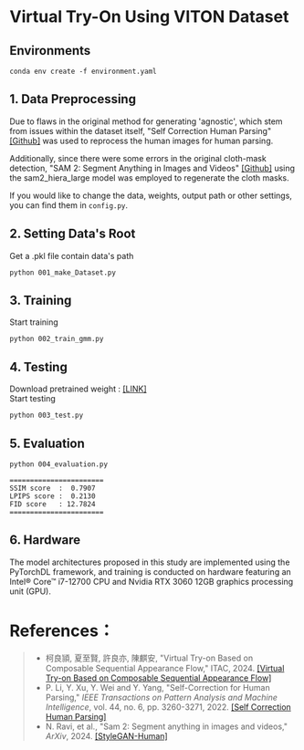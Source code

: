 # Virtual Try-On Using VITON Dataset  

## Environments  
```
conda env create -f environment.yaml
```

## 1. Data Preprocessing
Due to flaws in the original method for generating 'agnostic', which stem from issues within the dataset itself, "Self Correction Human Parsing" [[Github]](https://github.com/GoGoDuck912/Self-Correction-Human-Parsing) was used to reprocess the human images for human parsing.  

Additionally, since there were some errors in the original cloth-mask detection, "SAM 2: Segment Anything in Images and Videos" [[Github]](https://github.com/facebookresearch/segment-anything-2) using the sam2_hiera_large model was employed to regenerate the cloth masks.

If you would like to change the data, weights, output path or other settings,   
you can find them in ```config.py```.

## 2. Setting Data's Root 
Get a .pkl file contain data's path 
```
python 001_make_Dataset.py
```  

## 3. Training
Start training 
```
python 002_train_gmm.py
```

## 4. Testing 
Download pretrained weight : [[LINK]](https://drive.google.com/file/d/1RDFMggrEvwJ5xSO8UmyDEqfojSvUy2S1/view?usp=sharing)  
Start testing
```
python 003_test.py
```

## 5. Evaluation
```
python 004_evaluation.py
```

```
=======================
SSIM score  :  0.7907
LPIPS score :  0.2130
FID score   : 12.7824
=======================
```  

## 6. Hardware
The model architectures proposed in this study are implemented using the PyTorchDL framework, and training is conducted on hardware featuring an Intel® Core™ i7-12700 CPU and Nvidia RTX 3060 12GB graphics processing unit (GPU).

# References： 
> * 柯良頴, 夏至賢, 許良亦, 陳麒安, "Virtual Try-on Based on Composable Sequential Appearance Flow," ITAC, 2024.
> [[Virtual Try-on Based on Composable Sequential Appearance Flow]](https://github.com/Anguschen1011/VirtualTryOn-VITON-V1)
> * P. Li, Y. Xu, Y. Wei and Y. Yang, "Self-Correction for Human Parsing," _IEEE Transactions on Pattern Analysis and Machine Intelligence_, vol. 44, no. 6, pp. 3260-3271, 2022.
>[[Self Correction Human Parsing]](https://github.com/GoGoDuck912/Self-Correction-Human-Parsing)  
> * N. Ravi, et al., "Sam 2: Segment anything in images and videos," _ArXiv_, 2024.
>[[StyleGAN-Human]](https://github.com/facebookresearch/segment-anything-2)
